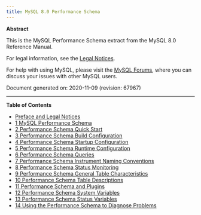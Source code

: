 ```yaml
---
title: MySQL 8.0 Performance Schema
---
```


**Abstract**

This is the MySQL Performance Schema extract from the MySQL 8.0 Reference Manual.

For legal information, see the [Legal Notices](https://dev.mysql.com/doc/mysql-perfschema-excerpt/8.0/en/preface.html#legalnotice).

For help with using MySQL, please visit the [MySQL Forums](http://forums.mysql.com/), where you can discuss your issues with other MySQL users.

Document generated on: 2020-11-09 (revision: 67967)

---

**Table of Contents**

- [Preface and Legal Notices](https://dev.mysql.com/doc/mysql-perfschema-excerpt/8.0/en/preface.html)
- [1 MySQL Performance Schema](https://dev.mysql.com/doc/mysql-perfschema-excerpt/8.0/en/performance-schema.html)
- [2 Performance Schema Quick Start](https://dev.mysql.com/doc/mysql-perfschema-excerpt/8.0/en/performance-schema-quick-start.html)
- [3 Performance Schema Build Configuration](https://dev.mysql.com/doc/mysql-perfschema-excerpt/8.0/en/performance-schema-build-configuration.html)
- [4 Performance Schema Startup Configuration](https://dev.mysql.com/doc/mysql-perfschema-excerpt/8.0/en/performance-schema-startup-configuration.html)
- [5 Performance Schema Runtime Configuration](https://dev.mysql.com/doc/mysql-perfschema-excerpt/8.0/en/performance-schema-runtime-configuration.html)
- [6 Performance Schema Queries](https://dev.mysql.com/doc/mysql-perfschema-excerpt/8.0/en/performance-schema-queries.html)
- [7 Performance Schema Instrument Naming Conventions](https://dev.mysql.com/doc/mysql-perfschema-excerpt/8.0/en/performance-schema-instrument-naming.html)
- [8 Performance Schema Status Monitoring](https://dev.mysql.com/doc/mysql-perfschema-excerpt/8.0/en/performance-schema-status-monitoring.html)
- [9 Performance Schema General Table Characteristics](https://dev.mysql.com/doc/mysql-perfschema-excerpt/8.0/en/performance-schema-table-characteristics.html)
- [10 Performance Schema Table Descriptions](https://dev.mysql.com/doc/mysql-perfschema-excerpt/8.0/en/performance-schema-table-descriptions.html)
- [11 Performance Schema and Plugins](https://dev.mysql.com/doc/mysql-perfschema-excerpt/8.0/en/performance-schema-and-plugins.html)
- [12 Performance Schema System Variables](https://dev.mysql.com/doc/mysql-perfschema-excerpt/8.0/en/performance-schema-system-variables.html)
- [13 Performance Schema Status Variables](https://dev.mysql.com/doc/mysql-perfschema-excerpt/8.0/en/performance-schema-status-variables.html)
- [14 Using the Performance Schema to Diagnose Problems](https://dev.mysql.com/doc/mysql-perfschema-excerpt/8.0/en/performance-schema-examples.html)
